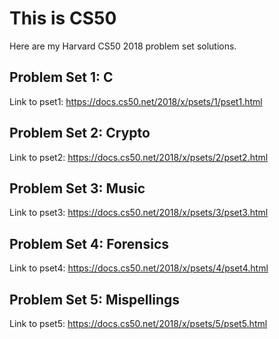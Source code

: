 # This is CS50
Here are my Harvard CS50 2018 problem set solutions.

Problem Set 1: C
----------

Link to pset1: https://docs.cs50.net/2018/x/psets/1/pset1.html

Problem Set 2: Crypto
----------

Link to pset2: https://docs.cs50.net/2018/x/psets/2/pset2.html

Problem Set 3: Music
----------

Link to pset3: https://docs.cs50.net/2018/x/psets/3/pset3.html

Problem Set 4: Forensics
----------

Link to pset4: https://docs.cs50.net/2018/x/psets/4/pset4.html

Problem Set 5: Mispellings
----------

Link to pset5: https://docs.cs50.net/2018/x/psets/5/pset5.html
